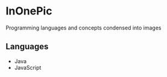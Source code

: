 # InOnePic
Programming languages and concepts condensed into images

## Languages
- Java
- JavaScript

